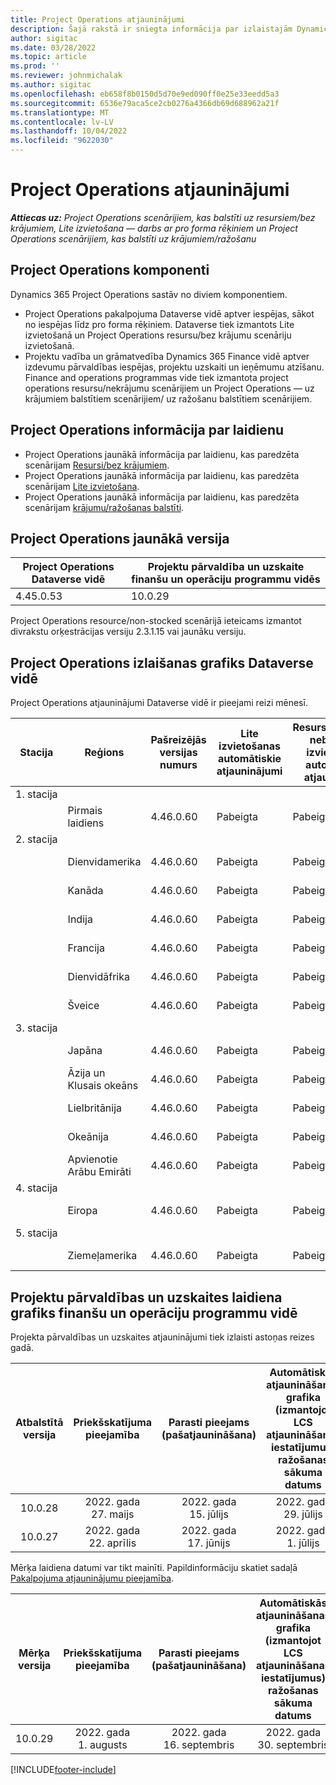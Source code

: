 ```yaml
---
title: Project Operations atjauninājumi
description: Šajā rakstā ir sniegta informācija par izlaistajām Dynamics 365 Project Operations.
author: sigitac
ms.date: 03/28/2022
ms.topic: article
ms.prod: ''
ms.reviewer: johnmichalak
ms.author: sigitac
ms.openlocfilehash: eb658f8b0150d5d70e9ed090ff0e25e33eedd5a3
ms.sourcegitcommit: 6536e79aca5ce2cb0276a4366db69d688962a21f
ms.translationtype: MT
ms.contentlocale: lv-LV
ms.lasthandoff: 10/04/2022
ms.locfileid: "9622030"
---
```

# <a name="project-operations-updates"></a>Project Operations atjauninājumi

_**Attiecas uz:** Project Operations scenārijiem, kas balstīti uz resursiem/bez krājumiem, Lite izvietošana — darbs ar pro forma rēķiniem un Project Operations scenārijiem, kas balstīti uz krājumiem/ražošanu_



## <a name="project-operations-components"></a>Project Operations komponenti

Dynamics 365 Project Operations sastāv no diviem komponentiem.

- Project Operations pakalpojuma Dataverse vidē aptver iespējas, sākot no iespējas līdz pro forma rēķiniem. Dataverse tiek izmantots Lite izvietošanā un Project Operations resursu/bez krājumu scenāriju izvietošanā.
- Projektu vadība un grāmatvedība Dynamics 365 Finance vidē aptver izdevumu pārvaldības iespējas, projektu uzskaiti un ieņēmumu atzīšanu. Finance and operations programmas vide tiek izmantota project operations resursu/nekrājumu scenārijiem un Project Operations — uz krājumiem balstītiem scenārijiem/ uz ražošanu balstītiem scenārijiem.

## <a name="project-operations-release-notes"></a>Project Operations informācija par laidienu
- Project Operations jaunākā informācija par laidienu, kas paredzēta scenārijam [Resursi/bez krājumiem](whats-new-july-2022-resource-based.md).
- Project Operations jaunākā informācija par laidienu, kas paredzēta scenārijam [Lite izvietošana](../pro/whats-new/whats-new-july-2022-lite.md).
- Project Operations jaunākā informācija par laidienu, kas paredzēta scenārijam [krājumu/ražošanas balstīti](../prod-pma/whats-new/whats-new-jul-2022-stocked.md).

## <a name="project-operations-latest-version"></a>Project Operations jaunākā versija

| Project Operations Dataverse vidē | Projektu pārvaldība un uzskaite finanšu un operāciju programmu vidēs | 
| --- | --- |
| 4.45.0.53 | 10.0.29 |

Project Operations resource/non-stocked scenārijā ieteicams izmantot divrakstu orķestrācijas versiju 2.3.1.15 vai jaunāku versiju.

## <a name="release-schedule-for-project-operations-on-dataverse-environment"></a>Project Operations izlaišanas grafiks Dataverse vidē

Project Operations atjauninājumi Dataverse vidē ir pieejami reizi mēnesī. 

| Stacija | Reģions | Pašreizējās versijas numurs | Lite izvietošanas automātiskie atjauninājumi | Resursu/krājumos nebalstītas izvietošanas automātiskie atjauninājumi | Nākamās versijas numurs | Vispārēji pieejamā nākamā versija |
|-----------|-----------------------|-----------------|--------------------|---------------------|---------------------|---------------------|
| 1. stacija |   &nbsp;              |    &nbsp;       | &nbsp;             |      &nbsp;         |      &nbsp;         |      &nbsp;         |
|   &nbsp;  | Pirmais laidiens         |  4.46.0.60      | Pabeigta           | Pabeigta            | TBD                 | 2022. gada 07. oktobris      |
| 2. stacija |   &nbsp;              |    &nbsp;       | &nbsp;             |      &nbsp;         |      &nbsp;         |      &nbsp;         |
|   &nbsp;  | Dienvidamerika         |  4.46.0.60      | Pabeigta           | Pabeigta            | TBD                 | 2022. gada 14. oktobris       |
|   &nbsp;  | Kanāda                |  4.46.0.60      | Pabeigta           | Pabeigta            | TBD                 | 2022. gada 14. oktobris       |
|   &nbsp;  | Indija                 |  4.46.0.60      | Pabeigta           | Pabeigta            | TBD                 | 2022. gada 14. oktobris       |
|   &nbsp;  | Francija                |  4.46.0.60      | Pabeigta           | Pabeigta            | TBD                 | 2022. gada 14. oktobris       |
|   &nbsp;  | Dienvidāfrika          |  4.46.0.60      | Pabeigta           | Pabeigta            | TBD                 | 2022. gada 14. oktobris       |
|   &nbsp;  | Šveice           |  4.46.0.60      | Pabeigta           | Pabeigta            | TBD                 | 2022. gada 14. oktobris       |
| 3. stacija |      &nbsp;           |     &nbsp;      |     &nbsp;         |      &nbsp;         |      &nbsp;         |      &nbsp;         |
|   &nbsp;  | Japāna                 |  4.46.0.60      | Pabeigta      | Pabeigta       | TBD                 | 2022. gada 21. oktobris       |
|   &nbsp;  | Āzija un Klusais okeāns          |  4.46.0.60      | Pabeigta      | Pabeigta       | TBD                 | 2022. gada 21. oktobris       |
|   &nbsp;  | Lielbritānija         |  4.46.0.60      | Pabeigta      | Pabeigta       | TBD                 | 2022. gada 21. oktobris       |
|   &nbsp;  | Okeānija               |  4.46.0.60      | Pabeigta      | Pabeigta       | TBD                 | 2022. gada 21. oktobris       |
|   &nbsp;  | Apvienotie Arābu Emirāti  |  4.46.0.60      | Pabeigta      | Pabeigta       | TBD                 | 2022. gada 21. oktobris       |
| 4. stacija |     &nbsp;            |     &nbsp;      |     &nbsp;         |      &nbsp;         |      &nbsp;         |      &nbsp;         |
|   &nbsp;  | Eiropa                |  4.46.0.60      | Pabeigta           | Pabeigta            | TBD           | 2022. gada 28. oktobris       |
| 5. stacija |     &nbsp;            |     &nbsp;      |     &nbsp;         |      &nbsp;         |      &nbsp;         |      &nbsp;         |
|   &nbsp;  | Ziemeļamerika         |  4.46.0.60      | Pabeigta           | Pabeigta            | TBD           | 2022. gada 04. novembris       |

## <a name="release-schedule-for-project-management-and-accounting-in-the-finance-and-operations-apps-environment"></a>Projektu pārvaldības un uzskaites laidiena grafiks finanšu un operāciju programmu vidē

Projekta pārvaldības un uzskaites atjauninājumi tiek izlaisti astoņas reizes gadā.

|Atbalstītā versija| Priekšskatījuma pieejamība | Parasti pieejams (pašatjaunināšana) | Automātiskās atjaunināšanas grafika (izmantojot LCS atjaunināšanas iestatījumus) ražošanas sākuma datums |   Pakalpojumu izbeigšana   |
|:---------------:|:---------------------------:|:---------------------------------:|:--------------------------------------------------------------------:|:------------------:|
|     10.0.28     |      2022. gada 27. maijs           |        2022. gada 15. jūlijs              |                          2022. gada 29. jūlijs                               | 2022. gada 21. oktobris   |
|     10.0.27     |      2022. gada 22. aprīlis         |        2022. gada 17. jūnijs              |                          2022. gada 1. jūlijs                                | 2022. gada 16. septembris |

Mērķa laidiena datumi var tikt mainīti. Papildinformāciju skatiet sadaļā [Pakalpojuma atjauninājumu pieejamība](/dynamics365/fin-ops-core/fin-ops/get-started/public-preview-releases?toc=%2fdynamics365%2ffinance%2ftoc.json).

|Mērķa versija | Priekšskatījuma pieejamība | Parasti pieejams (pašatjaunināšana) | Automātiskās atjaunināšanas grafika (izmantojot LCS atjaunināšanas iestatījumus) ražošanas sākuma datums |   Pakalpojumu izbeigšana   |
|:---------------:|:---------------------------:|:---------------------------------:|:--------------------------------------------------------------------:|:------------------:|
|     10.0.29     |      2022. gada 1. augusts         |       2022. gada 16. septembris          |                        2022. gada 30. septembris                            | 2023. gada 13. janvāris   |

[!INCLUDE[footer-include](../includes/footer-banner.md)]

